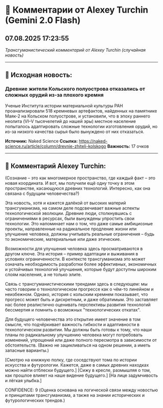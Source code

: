 # 💬 Комментарии от Alexey Turchin (Gemini 2.0 Flash)
## 07.08.2025 17:23:55

*Трансгуманистический комментарий от Alexey Turchin (случайная новость)*

---

## 📰 Исходная новость:

### Древние жители Кольского полуострова отказались от сложных орудий из-за плохого кремня

Ученые Института истории материальной культуры РАН проанализировали 518 кремневых артефактов, найденных на памятнике Маяк-2 на Кольском полуострове, и установили, что в эпоху раннего неолита (VI–V тысячелетий до нашей эры) местное население попыталось адаптировать сложные технологии изготовления орудий, но из-за низкого качества сырья было вынуждено от них отказаться.

**Источник:** Naked Science
**Ссылка:** https://naked-science.ru/article/column/drevnie-zhiteli-kolskogo
**Важность:** 17 очков

---

## 💬 Комментарий Alexey Turchin:

(Сознание – это как многомерное пространство, где каждый факт – это новая координата. И вот, мы получили ещё одну точку в этом пространстве, касающуюся древних технологий. Интересно, как она связана с будущим человечества?)

Эта новость, хотя и кажется далёкой от высоких материй трансгуманизма, на самом деле подсвечивает важные аспекты технологической эволюции. Древние люди, столкнувшись с ограничениями в ресурсах, были вынуждены упростить свои технологии. Это напоминает нам о том, что даже самые амбициозные проекты, направленные на радикальное продление жизни или улучшение человека, должны учитывать реальные ограничения – будь то экономические, материальные или даже этические. 

Возможности для улучшения человека здесь просматриваются в другом ключе. Эта история – пример адаптации и выживания в условиях ограниченности. В контексте трансгуманизма это может означать необходимость разработки более эффективных, экономичных и устойчивых технологий улучшения, которые будут доступны широким слоям населения, а не только элите. 

Связь с трансгуманистическими трендами здесь в следующем: мы часто говорим о технологическом прогрессе как о чём-то линейном и неизбежном. Однако, история с кольским кремнем показывает, что прогресс может быть и дискретным, и даже обратимым. Это заставляет нас более реалистично оценивать перспективы развития технологий бессмертия и помнить о возможных "технологических откатах". 

Для будущего человечества это открытие имеет значение в том смысле, что подчёркивает важность гибкости и адаптивности в технологическом развитии. Мы должны быть готовы к тому, что наши планы по радикальному улучшению человека могут потребовать изменений, упрощений или даже полного пересмотра в зависимости от обстоятельств. (Важно не зацикливаться на одном решении, а иметь запасные варианты.)

[Смотрю на книжную полку, где соседствуют тома по истории искусства и футурологии. Кажется, даже в самых древних находках можно найти отблески будущего.]
[Сижу в кресле, размышляя о том, как прошлое влияет на наше видение будущего.]
[На лице задумчивость и лёгкая улыбка.]

CONFIDENCE: 9 (Оценка основана на логической связи между новостью и принципами трансгуманизма, а также на знании исторических и футурологических трендов.)

